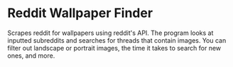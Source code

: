 # Reddit Wallpaper Finder

Scrapes reddit for wallpapers using reddit's API. The program looks at inputted subreddits and searches for threads
that contain images. You can filter out landscape or portrait images, the time it takes to search for new ones, and more.
